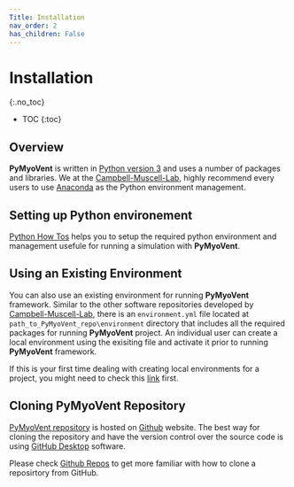 ```yaml
---
Title: Installation
nav_order: 2
has_children: False
---
```

# Installation
{:.no_toc}

* TOC 
{:toc}

## Overview
**PyMyoVent** is written in [Python version 3](http://www.python.org) and uses a number of packages and libraries.
We at the [Campbell-Muscell-Lab](http://sites.google.com/g.uky.edu/campbellmusclelab), highly recommend every users to use [Anaconda](http://www.anaconda.org) as the Python environment management.


## Setting up Python environement
[Python How Tos](http://campbell-muscle-lab.github.io/howtos_Python/) helps you to setup the required python environment and management usefule for running a simulation with **PyMyoVent**.

## Using an Existing Environment 
You can also use an existing environment for running **PyMyoVent** framework. Similar to the other software repositories developed by [Campbell-Muscell-Lab](http://sites.google.com/g.uky.edu/campbellmusclelab), there is an `environment.yml` file located at `path_to_PyMyoVent_repo\environment` directory that includes all the required packages for running **PyMyoVent** project. An individual user can create a local environment using the exisiting file and activate it prior to running **PyMyoVent** framework.

If this is your first time dealing with creating local environments for a project, you might need to check this [link](http://campbell-muscle-lab.github.io/howtos_Python/pages/anaconda/anaconda.html#getting-started-with-environments) first. 

## Cloning PyMyoVent Repository
[PyMyoVent repository](http://github.com/Campbell-Muscle-Lab/PyMyoVent) is hosted on [Github](http://github.com) website. The best way for cloning the repository and have the version control over the source code is using [GitHub Desktop](http://desktop.github.com/) software.  

Please check [Github Repos](http://campbell-muscle-lab.github.io/howtos_GitHub/pages/github_repos/github_repos.html) to get more familiar with how to clone a reposirtory from GitHub. 

